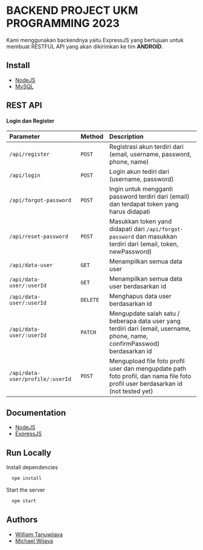 
# BACKEND PROJECT UKM PROGRAMMING 2023

Kami menggunakan backendnya yaitu ExpressJS yang bertujuan untuk membuat RESTFUL API yang akan dikirimkan ke tim **ANDROID**.

## Install
- [NodeJS](https://nodejs.org/en)
- [MySQL](https://www.mysql.com/)



## REST API

#### Login dan Register

| Parameter | Method     | Description                |
| :-------- | :------- | :------------------------- |
| `/api/register` | `POST` | Registrasi akun terdiri dari (email, username, password, phone, name) |
| `/api/login` | `POST` | Login akun tediri dari (username, password)|
| `/api/forgot-password` | `POST` | Ingin untuk mengganti password terdiri dari (email) dan terdapat token yang harus didapati |
| `/api/reset-password` | `POST` | Masukkan token yand didapati dari `/api/forgot-password` dan masukkan terdiri dari (email, token, newPassword) |
| `/api/data-user` | `GET` | Menampilkan semua data user |
| `/api/data-user/:userId` | `GET` | Menampilkan semua data user berdasarkan id |
| `/api/data-user/:userId` | `DELETE` | Menghapus data user berdasarkan id |
| `/api/data-user/:userId` | `PATCH` | Mengupdate salah satu / beberapa data user yang terdiri dari (email, username, phone, name, confirmPasswod) berdasarkan id |
| `/api/data-user/profile/:userId` | `POST` | Mengupload file foto profil user dan mengupdate path foto profil, dan nama file foto profil user berdasarkan id (not tested yet) |

## Documentation

- [NodeJS](https://nodejs.org/en)
- [ExpressJS](https://expressjs.com/)


## Run Locally

Install dependencies

```bash
  npm install
```

Start the server

```bash
  npm start
```


## Authors

- [William Tanuwijaya](https://www.github.com/williamtanuwijaya)
- [Michael Wijaya](https://github.com/Daemondollar)